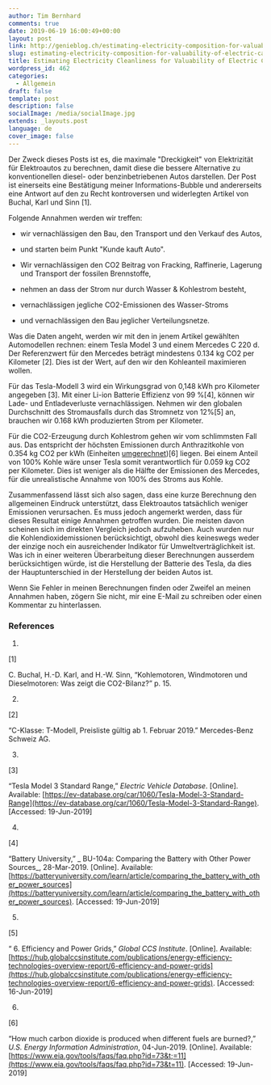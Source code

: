```yaml
---
author: Tim Bernhard
comments: true
date: 2019-06-19 16:00:49+00:00
layout: post
link: http://genieblog.ch/estimating-electricity-composition-for-valuability-of-electric-cars/
slug: estimating-electricity-composition-for-valuability-of-electric-cars
title: Estimating Electricity Cleanliness for Valuability of Electric Cars
wordpress_id: 462
categories:
  - Allgemein
draft: false
template: post
description: false
socialImage: /media/socialImage.jpg
extends: _layouts.post
language: de
cover_image: false
---
```





Der Zweck dieses Posts ist es, die maximale "Dreckigkeit" von Elektrizität für Elektroautos zu berechnen, damit diese die bessere Alternative zu konventionellen diesel- oder benzinbetriebenen Autos darstellen. Der Post ist einerseits eine Bestätigung meiner Informations-Bubble und andererseits eine Antwort auf den zu Recht kontroversen und widerlegten Artikel von Buchal, Karl und Sinn ​[1]​.







Folgende Annahmen werden wir treffen:









  * wir vernachlässigen den Bau, den Transport und den Verkauf des Autos,


  * und starten beim Punkt "Kunde kauft Auto".


  * Wir vernachlässigen den CO2 Beitrag von Fracking, Raffinerie, Lagerung und Transport der fossilen Brennstoffe,


  * nehmen an dass der Strom nur durch Wasser & Kohlestrom besteht,


  * vernachlässigen jegliche CO2-Emissionen des Wasser-Stroms


  * und vernachlässigen den Bau jeglicher Verteilungsnetze.







Was die Daten angeht, werden wir mit den in jenem Artikel gewählten Automodellen rechnen: einem Tesla Model 3 und einem Mercedes C 220 d. Der Referenzwert für den Mercedes beträgt mindestens 0.134 kg CO2 per Kilometer ​[2]​. Dies ist der Wert, auf den wir den Kohleanteil maximieren wollen.







Für das Tesla-Modell 3 wird ein Wirkungsgrad von 0,148 kWh pro Kilometer angegeben ​[3]​. Mit einer Li-ion Batterie Effizienz von 99 % ​[4]​, können wir Lade- und Entladeverluste vernachlässigen. Nehmen wir den globalen Durchschnitt des Stromausfalls durch das Stromnetz von 12% ​[5]​ an, brauchen wir 0.168 kWh produzierten Strom per Kilometer.







Für die CO2-Erzeugung durch Kohlestrom gehen wir vom schlimmsten Fall aus. Das entspricht der höchsten Emissionen durch Anthrazitkohle von 0.354 kg CO2 per kWh (Einheiten [umgerechnet](https://www.google.com/search?q=0.0002286+Pounds%2FBtu+in+kg%2FkWh)) ​[6]​ liegen. Bei einem Anteil von 100% Kohle wäre unser Tesla somit verantwortlich für 0.059 kg CO2 per Kilometer. Dies ist weniger als die Hälfte der Emissionen des Mercedes, für die unrealistische Annahme von 100% des Stroms aus Kohle.







Zusammenfassend lässt sich also sagen, dass eine kurze Berechnung den allgemeinen Eindruck unterstützt, dass Elektroautos tatsächlich weniger Emissionen verursachen. Es muss jedoch angemerkt werden, dass für dieses Resultat einige Annahmen getroffen wurden. Die meisten davon scheinen sich im direkten Vergleich jedoch aufzuheben. Auch wurden nur die Kohlendioxidemissionen berücksichtigt, obwohl dies keineswegs weder der einzige noch ein ausreichender Indikator für Umweltverträglichkeit ist. Was ich in einer weiteren Überarbeitung dieser Berechnungen ausserdem berücksichtigen würde, ist die Herstellung der Batterie des Tesla, da dies der Hauptunterschied in der Herstellung der beiden Autos ist.







Wenn Sie Fehler in meinen Berechnungen finden oder Zweifel an meinen Annahmen haben, zögern Sie nicht, mir eine E-Mail zu schreiben oder einen Kommentar zu hinterlassen.







### References

  1. 


[1]

C. Buchal, H.-D. Karl, and H.-W. Sinn, “Kohlemotoren, Windmotoren und Dieselmotoren: Was zeigt die CO2-Bilanz?” p. 15.






  2. 


[2]

“C-Klasse: T-Modell, Preisliste gültig ab 1. Februar 2019.” Mercedes-Benz Schweiz AG.






  3. 


[3]

“Tesla Model 3 Standard Range,” _Electric Vehicle Database_.  [Online]. Available: [https://ev-database.org/car/1060/Tesla-Model-3-Standard-Range](https://ev-database.org/car/1060/Tesla-Model-3-Standard-Range). [Accessed: 19-Jun-2019]






  4. 


[4]

“Battery University,” _ BU-104a: Comparing the Battery with Other Power Sources_, 28-Mar-2019.  [Online]. Available: [https://batteryuniversity.com/learn/article/comparing_the_battery_with_other_power_sources](https://batteryuniversity.com/learn/article/comparing_the_battery_with_other_power_sources). [Accessed: 19-Jun-2019]






  5. 


[5]

“ 6. Efficiency and Power Grids,” _Global CCS Institute_.  [Online]. Available: [https://hub.globalccsinstitute.com/publications/energy-efficiency-technologies-overview-report/6-efficiency-and-power-grids](https://hub.globalccsinstitute.com/publications/energy-efficiency-technologies-overview-report/6-efficiency-and-power-grids). [Accessed: 16-Jun-2019]






  6. 


[6]

“How much carbon dioxide is produced when different fuels are burned?,” _U.S. Energy Information Administration_, 04-Jun-2019.  [Online]. Available: [https://www.eia.gov/tools/faqs/faq.php?id=73&t;=11](https://www.eia.gov/tools/faqs/faq.php?id=73&t=11). [Accessed: 19-Jun-2019]








